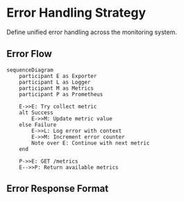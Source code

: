 # Error Handling Strategy

Define unified error handling across the monitoring system.

## Error Flow

```mermaid
sequenceDiagram
    participant E as Exporter
    participant L as Logger
    participant M as Metrics
    participant P as Prometheus
    
    E->>E: Try collect metric
    alt Success
        E->>M: Update metric value
    else Failure
        E->>L: Log error with context
        E->>M: Increment error counter
        Note over E: Continue with next metric
    end
    
    P->>E: GET /metrics
    E-->>P: Return available metrics
```

## Error Response Format

```python